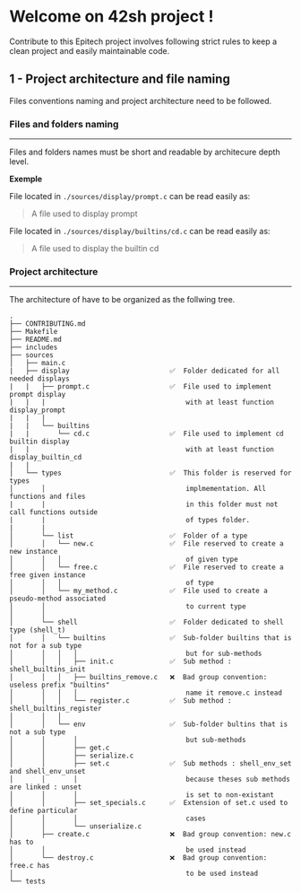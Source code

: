 # Welcome on 42sh project !

Contribute to this Epitech project involves following strict rules to keep a clean project and easily maintainable code.

## 1 - Project architecture and file naming
Files conventions naming and project architecture need to be followed.

### Files and folders naming
---
Files and folders names must be short and readable by architecure depth level.

**Exemple**

File located in `./sources/display/prompt.c` can be read easily as:
> A file used to display prompt

File located in `./sources/display/builtins/cd.c` can be read easily as:
> A file used to display the builtin cd

### Project architecture
---
The architecture of have to be organized as the follwing tree.

```text
.
├── CONTRIBUTING.md
├── Makefile
├── README.md
├── includes
├── sources
│   ├── main.c
|   ├── display                         ✅  Folder dedicated for all needed displays
|   |   ├── prompt.c                    ✅  File used to implement prompt display
|   |   |                                   with at least function display_prompt
|   |   |
|   |   └── builtins
|   |       └── cd.c                    ✅  File used to implement cd builtin display
|   |                                       with at least function display_builtin_cd
|   |
│   └── types                           ✅  This folder is reserved for types
│       │                                   implmementation. All functions and files
|       |                                   in this folder must not call functions outside
|       |                                   of types folder.
|       |
│       └── list                        ✅  Folder of a type
│       │   └── new.c                   ✅  File reserved to create a new instance
│       │   │                               of given type
│       │   └── free.c                  ✅  File reserved to create a free given instance
│       │   │                               of type
│       │   └── my_method.c             ✅  File used to create a pseudo-method associated
│       │                                   to current type
│       │
│       └── shell                       ✅  Folder dedicated to shell type (shell_t)
│       │   └── builtins                ✅  Sub-folder builtins that is not for a sub type
│       │   │   │                           but for sub-methods
│       │   │   ├── init.c              ✅  Sub method : shell_builtins_init
│       │   │   ├── builtins_remove.c   ❌  Bad group convention: useless prefix "builtins"
│       │   │   │                           name it remove.c instead
│       │   │   └── register.c          ✅  Sub method : shell_builtins_register
│       │   │
│       │   └── env                     ✅  Sub-folder bultins that is not a sub type
│       │       │                           but sub-methods
│       │       ├── get.c                   
│       │       ├── serialize.c             
│       │       ├── set.c               ✅  Sub methods : shell_env_set and shell_env_unset
│       │       │                           because theses sub methods are linked : unset
│       │       │                           is set to non-existant
│       │       ├── set_specials.c      ✅  Extension of set.c used to define particular
│       │       │                           cases
│       │       └── unserialize.c           
│       ├── create.c                    ❌  Bad group convention: new.c has to
│       │                                   be used instead
│       └── destroy.c                   ❌  Bad group convention: free.c has
│                                           to be used instead
└── tests
```